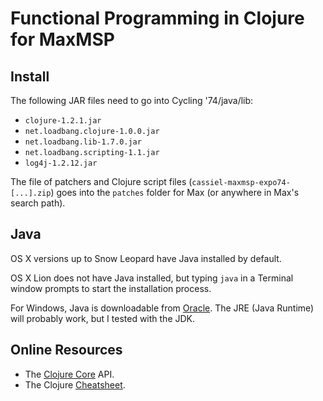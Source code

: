# Functional Programming in Clojure for MaxMSP

## Install

The following JAR files need to go into Cycling '74/java/lib:

* `clojure-1.2.1.jar`
* `net.loadbang.clojure-1.0.0.jar`
* `net.loadbang.lib-1.7.0.jar`
* `net.loadbang.scripting-1.1.jar`
* `log4j-1.2.12.jar`

The file of patchers and Clojure script files
(`cassiel-maxmsp-expo74-[...].zip`) goes into the `patches` folder for
Max (or anywhere in Max's search path).

## Java

OS X versions up to Snow Leopard have Java installed by default.

OS X Lion does not have Java installed, but typing `java` in a
Terminal window prompts to start the installation process.

For Windows, Java is downloadable from [Oracle][java]. The JRE (Java
Runtime) will probably work, but I tested with the JDK.

## Online Resources

* The [Clojure Core][core] API.
* The Clojure [Cheatsheet][cheat].

[core]: http://clojure.github.com/clojure/clojure.core-api.html
[cheat]: http://clojure.org/cheatsheet
[java]: http://www.oracle.com/technetwork/java/javase/downloads/index.html
